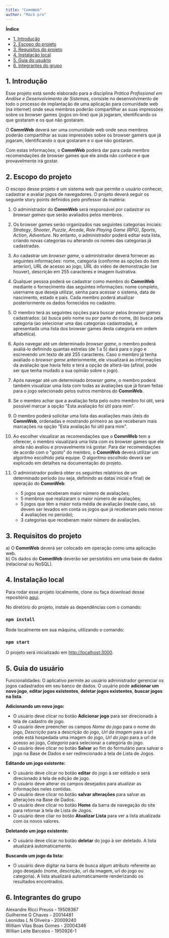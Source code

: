 ```yaml
---
title: "CommWeb"
author: "Mack pro"
---
```


**Índice**

- [1. Introdução](#1-introdução)
- [2. Escopo do projeto](#2-escopo-do-projeto)
- [3. Requisitos do projeto](#3-requisitos-do-projeto)
- [4. Instalação local](#4-instalação-local)
- [5. Guia do usuário](#5-guia-do-usuário)
- [6. Integrantes do grupo](#6-integrantes-do-grupo)

## 1. Introdução

Esse projeto está sendo elaborado para a disciplina _Prática Profissional em Análise e Desenvolvimento de Sistemas_, consiste no desenvolvimento de todo o processo de implantação de uma aplicação para comunidade web (na internet) onde seus membros poderão compartilhar as suas impressões sobre os browser games (jogos on-line) que já jogaram, identificando os que gostaram e os que não gostaram.

O **CommWeb** deverá ser uma comunidade web onde seus membros poderão compartilhar as suas impressões sobre os browser gamers que já jogaram, identificando o que gostaram e o que não gostaram. 

Com estas informações, o **CommWeb** poderá dar para cada membro recomendações de browser games que ele ainda não conhece e que provavelmente irá gostar.


## 2. Escopo do projeto

O escopo desse projeto é um sistema web que permite o usuário conhecer, cadastrar e avaliar jogos de navegadores. O projeto deverá seguir os seguinte story points definidos pelo professor da matéria: 

1. O administrador do **CommWeb** será responsável por cadastrar os _browser games_ que serão avaliados pelos membros.

2. Os browser games serão organizados nas seguintes categorias iniciais: _Strategy_, _Shooter_, _Puzzle_, _Arcade_, _Role Playing Game (RPG)_, _Sports_, _Action_, _Adventure_. No entanto, o administrador poderá editar esta lista, criando novas categorias ou alterando os nomes das categorias já cadastradas.

3. Ao cadastrar um _browser game_, o administrador deverá fornecer as seguintes informações: nome, categoria (conforme as opções do item anterior), URL de acesso ao jogo, URL do vídeo de demonstração (se houver), descrição em 255 caracteres e imagem ilustrativa.

4. Qualquer pessoa poderá se cadastrar como membro do **CommWeb** mediante o fornecimento das seguintes informações: nome completo, username que deseja utilizar, senha para acessar o sistema, data de nascimento, estado e país. Cada membro poderá atualizar posteriormente os dados fornecidos no cadastro.

5. O membro terá as seguintes opções para buscar pelos _browser games_ cadastrados: (a) busca pelo nome ou por parte do nome, (b) busca pela categoria (ao selecionar uma das categorias cadastradas, é apresentada uma lista dos browser games desta categoria em ordem alfabética).

6. Após navegar até um determinado _browser game_, o membro poderá avaliá-lo definindo quantas estrelas (de 1 a 5) dará para o jogo e escrevendo um texto de até 255 caracteres. Caso o membro já tenha avaliado o _browser game_ anteriormente, ele visualizará as informações da avaliação que havia feito e terá a opção de alterá-las (afinal, pode ser que tenha mudado a sua opinião sobre o jogo).

7. Após navegar até um determinado _browser game_, o membro poderá também visualizar uma lista com todas as avaliações que já foram feitas para o jogo selecionado pelos outros membros do **CommWeb**.

8. Se o membro achar que a avaliação feita pelo outro membro foi útil, será possível marcar a opção "Esta avaliação foi útil para mim".

9. O membro poderá solicitar uma lista das avaliações mais úteis do **CommWeb**, ordenadas e mostrando primeiro as que receberam mais marcações na opção "Esta avaliação foi útil para mim".

10. Ao escolher visualizar as recomendações que o **CommWeb** tem a oferecer, o membro visualizará uma lista com os browser games que ele ainda não avaliou e provavelmente irá gostar. Para dar recomendações de acordo com o "gosto" do membro, o **CommWeb** deverá utilizar um algoritmo escolhido pela equipe. O algoritmo escolhido deverá ser explicado em detalhes na documentação do projeto.

11. O administrador poderá obter os seguintes relatórios de um determinado período (ou seja, definindo as datas inicial e final) de operação do **CommWeb**:
     - 5 jogos que receberam maior número de avaliações;<br>
     - 5 membros que realizaram o maior número de avaliações;<br>
     - 5 jogos que têm a maior nota média de avaliação (neste caso, só devem ser levados em conta os jogos que já receberam pelo menos 4 avaliações no
período);<br>
     - 3 categorias que receberam maior número de avaliações.
     
## 3. Requisitos do projeto

a) O **CommWeb** deverá ser colocado em operação como uma aplicação web.<br>
b) Os dados do **CommWeb** deverão ser persistidos em uma base de dados (relacional ou NoSQL).<br>

## 4. Instalação local

Para rodar esse projeto localmente, clone ou faça download desse repositório [aqui](https://github.com/guilchaves/comm-web-front.git).

No diretório do projeto, instale as dependências com o comando:

### `npm install`

Rode localmente em sua máquina, utilizando o comando:

### `npm start`

O projeto será inicializado em [http://localhost:3000](http://localhost:3000).

## 5. Guia do usuário

Funcionalidades: O aplicativo permite ao usuário administrador gerenciar os jogos cadastrados em seu banco de dados. O usuário pode **adicionar um novo jogo**, **editar jogos existentes**, **deletar jogos existentes**, **buscar jogos na lista**. 

**Adicionando um novo jogo:** 

- O usuário deve clicar no botão **Adicionar jogo** para ser direcionado à tela de cadastro de jogo.
- O usuário deve preencher os campos *Nome do jogo* para o nome do jogo, *Descrição* para a descrição do jogo, *Url da imagem* para a url onde está hospedada uma imagem do jogo, *Url do jogo* para a url de acesso ao jogo, *Categoria* para selecionar a categoria do jogo.
- O usuário deve clicar no botão **Salvar** ao fim do formulário para salvar o jogo na Base de Dados e ser redirecionado à tela de Lista de Jogos.

**Editando um jogo existente:**

- O usuário deve clicar no botão **editar** do jogo à ser editado e será direcionado à tela de edição de jogo.
- O usuário deve alterar os campos desejados para atualizar as informações neles contidas.
- O usuário deve clicar no botão **salvar alterações** para salvar as alterações na Base de Dados.
- O usuário deve clicar no botão **Home** da barra de navegação do site para retornar à tela de Lista de Jogos.
- O usuário deve cliar no botão **Atualizar Lista** para ver a lista atualizada com os novos valores.

**Deletando um jogo existente:**

- O usuário deve clicar no botão **deletar** do jogo à ser deletado. A lista atualizará automaticamente.

**Buscando um jogo da lista:**

- O usuário deve digitar na barra de busca algum atributo referente ao jogo desejado (nome, descrição, url da imagem, url do jogo ou categoria). A lista atualizará automaticamente renderizando os resultados encontrados.

## 6. Integrantes do grupo

Alexandre Ricci Preuss - 19508387 <br>
Guilherme G Chaves - 20014481<br>
Leonidas L N Oliveira - 20009240<br>
William Vilas Boas Gomes - 20004346<br>
Willian Leite Barcelos - 1950926-1<br>
